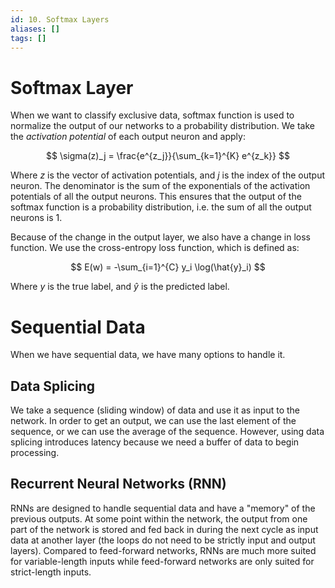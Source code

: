 ```yaml
---
id: 10. Softmax Layers
aliases: []
tags: []
---
```


# Softmax Layer

When we want to classify exclusive data, softmax function is used to normalize the output of our networks to a probability distribution. We take the _activation potential_ of each output neuron and apply:

$$
\sigma(z)_j = \frac{e^{z_j}}{\sum_{k=1}^{K} e^{z_k}}
$$

Where $z$ is the vector of activation potentials, and $j$ is the index of the output neuron. The denominator is the sum of the exponentials of the activation potentials of all the output neurons. This ensures that the output of the softmax function is a probability distribution, i.e. the sum of all the output neurons is 1.

Because of the change in the output layer, we also have a change in loss function. We use the cross-entropy loss function, which is defined as:

$$
E(w) = -\sum_{i=1}^{C} y_i \log(\hat{y}_i)
$$

Where $y$ is the true label, and $\hat{y}$ is the predicted label.

# Sequential Data

When we have sequential data, we have many options to handle it.

## Data Splicing

We take a sequence (sliding window) of data and use it as input to the network. In order to get an output, we can use the last element of the sequence, or we can use the average of the sequence. However, using data splicing introduces latency because we need a buffer of data to begin processing.

## Recurrent Neural Networks (RNN)

RNNs are designed to handle sequential data and have a "memory" of the previous outputs. At some point within the network, the output from one part of the network is stored and fed back in during the next cycle as input data at another layer (the loops do not need to be strictly input and output layers). Compared to feed-forward networks, RNNs are much more suited for variable-length inputs while feed-forward networks are only suited for strict-length inputs.
